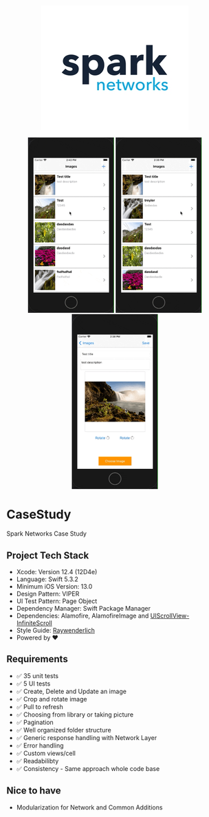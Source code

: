 <p align="center">
<img src="/logo.jpeg"/>
</p>

<p align="center">
<img src="/update.gif"  width="200"/>
<img src="/delete.gif" width="200"/>
<img src="/create.gif" width="200"/>
</p>

# CaseStudy
Spark Networks Case Study

## Project Tech Stack
* Xcode: Version 12.4 (12D4e)
* Language: Swift 5.3.2
* Minimum iOS Version: 13.0
* Design Pattern: VIPER
* UI Test Pattern: Page Object
* Dependency  Manager: Swift Package Manager
* Dependencies: Alamofire, AlamofireImage and [UIScrollView-InfiniteScroll](https://github.com/pronebird/UIScrollView-InfiniteScroll)
* Style Guide: [Raywenderlich](https://github.com/raywenderlich/swift-style-guide)
* Powered by ❤️

## Requirements
- ✅ 35 unit tests
- ✅ 5 UI tests
- ✅ Create, Delete and Update an image
- ✅ Crop and rotate image
- ✅ Pull to refresh
- ✅ Choosing from library or taking picture
- ✅ Pagination
- ✅ Well organized folder structure
- ✅ Generic response handling with Network Layer
- ✅ Error handling
- ✅ Custom views/cell
- ✅ Readabilibty
- ✅ Consistency - Same approach whole code base

## Nice to have
- Modularization for Network and Common Additions 
